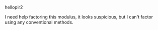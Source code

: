 hellopir2

I need help factoring this modulus, it looks suspicious, but I can't factor using any conventional methods.
